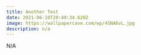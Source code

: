 ```yaml
---
title: Another Test
date: 2021-06-10T20:49:34.620Z
image: https://wallpapercave.com/wp/4SNA6vL.jpg
description: n/a
---
```

N/A